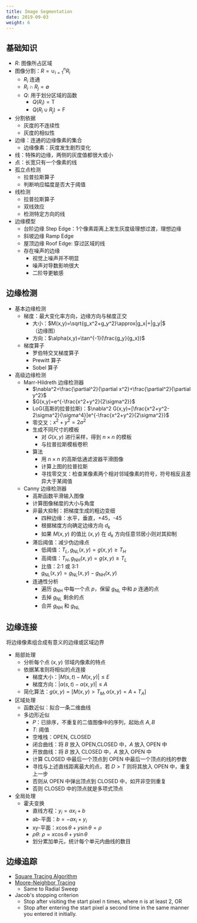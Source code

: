 ```yaml
---
title: Image Segmentation
date: 2019-09-03
weight: 6
---
```


## 基础知识

* $R$: 图像所占区域
* 图像分割：$R=\cup_{i=1}^n R_i$
  * $R_i$ 连通
  * $R_i\cap R_j=\emptyset$
  * $Q$: 用于划分区域的函数
    * $Q(R_i)=\text{T}$
    * $Q(R_i\cup R_j)=\text{F}$
* 分割依据
  * 灰度的不连续性
  * 灰度的相似性
* 边缘：连通的边缘像素的集合
  * 边缘像素：灰度发生剧烈变化
* 线：特殊的边缘，两侧的灰度值都很大或小
* 点：长宽只有一个像素的线
* 孤立点检测
  * 拉普拉斯算子
  * 判断响应幅度是否大于阈值
* 线检测
  * 拉普拉斯算子
  * 双线效应
  * 检测特定方向的线
* 边缘模型
  * 台阶边缘 Step Edge：1个像素距离上发生灰度级理想过渡，理想边缘
  * 斜坡边缘 Ramp Edge
  * 屋顶边缘 Roof Edge: 穿过区域的线
  * 存在噪声的边缘
    * 视觉上噪声并不明显
    * 噪声对导数影响很大
    * 二阶导更敏感

## 边缘检测

* 基本边缘检测
  * 梯度：最大变化率方向，边缘方向与梯度正交
    * 大小：$M(x,y)=\sqrt{g_x^2+g_y^2}\approx|g_x|+|g_y|$ （边缘图）
    * 方向：$\alpha(x,y)=\tan^{-1}(\frac{g_y}{g_x})$
  * 梯度算子
    * 罗伯特交叉梯度算子
    * Prewitt 算子
    * Sobel 算子
* 高级边缘检测
  * Marr-Hildreth 边缘检测器
    * $\nabla^2=\frac{\partial^2}{\partial x^2}+\frac{\partial^2}{\partial y^2}$
    * $G(x,y)=e^{-\frac{x^2+y^2}{2\sigma^2}}$
    * LoG(高斯的拉普拉斯)：$\nabla^2 G(x,y)=[\frac{x^2+y^2-2\sigma^2}{\sigma^4}]e^{-\frac{x^2+y^2}{2\sigma^2}}$
    * 零交叉：$x^2+y^2=2\sigma^2$
    * 生成不同尺寸的模板
      * 对 $G(x,y)$ 进行采样，得到 $n\times n$ 的模板
      * 与拉普拉斯模板卷积
    * 算法
      * 用 $n\times n$ 的高斯低通滤波器平滑图像
      * 计算上图的拉普拉斯
      * 寻找零交叉：检查某像素两个相对邻域像素的符号，符号相反且差异大于某阈值
  * Canny 边缘检测器
    * 高斯函数平滑输入图像
    * 计算图像梯度的大小与角度
    * 非最大抑制：把梯度生成的粗边变细
      * 四种边缘：水平，垂直，+45，-45
      * 根据梯度方向确定边缘方向 $d_k$
      * 如果 $M(x,y)$ 的值比 $(x,y)$ 在 $d_k$ 方向任意邻居小则对其抑制
    * 滞后阈值：减少伪边缘点
      * 低阈值：$T_L,g_{\text{NL}}(x,y)=g(x,y)\geq T_H$
      * 高阈值：$T_H,g_{\text{NH}}(x,y)=g(x,y)\geq T_L$
      * 比值：2:1 或 3:1
      * $g_{\text{NL}}(x,y)=g_{\text{NL}}(x,y)-g_{\text{NH}}(x,y)$
    * 连通性分析
      * 遍历 $g_{\text{NH}}$ 中每一个点 $p$，保留 $g_{\text{NL}}$ 中和 $p$ 连通的点
      * 去掉 $g_{\text{NL}}$ 剩余的点
      * 合并 $g_{\text{NH}}$ 和 $g_{\text{NL}}$

## 边缘连接

将边缘像素组合成有意义的边缘或区域边界

* 局部处理
  * 分析每个点 $(x,y)$ 邻域内像素的特点
  * 依据某准则将相似的点连接
    * 梯度大小：$|M(s,t)-M(x,y)|\leq E$
    * 梯度方向：$|\alpha(s,t)-\alpha(x,y)|\leq A$
  * 简化算法：$g(x,y)=[M(x,y)>T_M,\alpha(x,y)=A+T_A]$
* 区域处理
  * 函数近似：拟合一条二维曲线
  * 多边形近似
    * $P$：已排序，不重复的二值图像中的序列，起始点 $A,B$
    * $T$: 阈值
    * 空堆栈：OPEN, CLOSED
    * 闭合曲线：将 $B$ 放入 OPEN,CLOSED 中，$A$ 放入 OPEN 中
    * 开放曲线：将 $B$ 放入 CLOSED 中，$A$ 放入 OPEN 中
    * 计算 CLOSED 中最后一个顶点到 OPEN 中最后一个顶点的线的参数
    * 寻找与上述直线距离最大的点，若 $D>T$ 则将其放入 OPEN 中，重复上一步
    * 否则从 OPEN 中弹出顶点到 CLOSED 中，如开非空则重复
    * 否则 CLOSED 中的顶点就是多项式顶点
* 全局处理
  * 霍夫变换
    * 直线方程：$y_i=ax_i+b$
    * ab-平面：$b=-ax_i+y_i$
    * xy-平面：$x\cos\theta+y\sin\theta=\rho$
    * $\rho\theta$: $\rho=x\cos\theta+y\sin\theta$
    * 划分累加单元，统计每个单元内曲线的数目

## 边缘追踪

* [Square Tracing Algorithm](http://www.imageprocessingplace.com/downloads_V3/root_downloads/tutorials/contour_tracing_Abeer_George_Ghuneim/square.html)
* [Moore-Neighbor Tracing](http://www.imageprocessingplace.com/downloads_V3/root_downloads/tutorials/contour_tracing_Abeer_George_Ghuneim/moore.html)
  * Same to Radial Sweep
* Jacob's stopping criterion
  * Stop after visiting the start pixel n times, where n is at least 2, OR
  * Stop after entering the start pixel a second time in the same manner you entered it initially.
